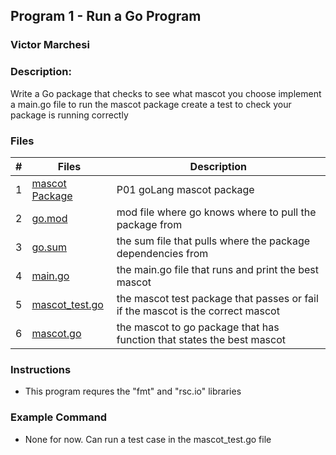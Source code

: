 ## Program 1 - Run a Go Program
### Victor Marchesi
### Description:

Write a Go package that checks to see what mascot you choose implement a main.go file to run the mascot package create a test to check your package is running correctly


### Files

|   #   | Files    | Description                      |
| :---: | -------- | -------------------------------- |
|   1   | [mascot Package](./mascot) | P01 goLang mascot package |
|   2   | [go.mod](./go.mod) | mod file where go knows where to pull the package from |
|   3   | [go.sum](./go.sum) | the sum file that pulls where the package dependencies from |
|   4   | [main.go](./main.go) | the main.go file that runs and print the best mascot |
|   5   | [mascot_test.go](./mascot/mascot_test.go) | the mascot test package that passes or fail if the mascot is the correct mascot |
|   6   | [mascot.go](./mascot/mascot.go) | the mascot to go package that has function that states the best mascot |



### Instructions

- This program requres the "fmt" and "rsc.io" libraries

### Example Command

- None for now. Can run a test case in the mascot_test.go file
